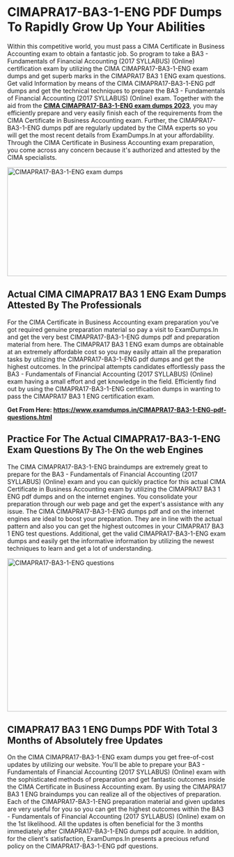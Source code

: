 <h1><strong>CIMAPRA17-BA3-1-ENG PDF Dumps To Rapidly Grow Up Your Abilities</strong></h1>
<p>Within this competitive world, you must pass a CIMA Certificate in Business Accounting exam to obtain a fantastic job. So program to take a BA3 - Fundamentals of Financial Accounting (2017 SYLLABUS) (Online) certification exam by utilizing the CIMA CIMAPRA17-BA3-1-ENG exam dumps and get superb marks in the CIMAPRA17 BA3 1 ENG exam questions. Get valid Information by means of the CIMA CIMAPRA17-BA3-1-ENG pdf dumps and get the technical techniques to prepare the BA3 - Fundamentals of Financial Accounting (2017 SYLLABUS) (Online) exam. Together with the aid from the <strong><a href="https://www.examdumps.in/CIMAPRA17-BA3-1-ENG-pdf-questions.html">CIMA CIMAPRA17-BA3-1-ENG exam dumps 2023</a></strong>, you may efficiently prepare and very easily finish each of the requirements from the CIMA Certificate in Business Accounting exam. Further, the CIMAPRA17-BA3-1-ENG dumps pdf are regularly updated by the CIMA experts so you will get the most recent details from ExamDumps.In at your affordability. Through the CIMA Certificate in Business Accounting exam preparation, you come across any concern because it's authorized and attested by the CIMA specialists.</p>
<p><img src="https://i.ibb.co/zxJwW90/Copy-of-Online-Classes-Twitter-header-post-Made-with-Poster-My-Wall-1.png" alt="CIMAPRA17-BA3-1-ENG exam dumps" width="750" height="250" /></p>
<h2><strong>Actual CIMA CIMAPRA17 BA3 1 ENG Exam Dumps Attested By The Professionals</strong></h2>
<p>For the CIMA Certificate in Business Accounting exam preparation you've got required genuine preparation material so pay a visit to ExamDumps.In and get the very best CIMAPRA17-BA3-1-ENG dumps pdf and preparation material from here. The CIMAPRA17 BA3 1 ENG exam dumps are obtainable at an extremely affordable cost so you may easily attain all the preparation tasks by utilizing the CIMAPRA17-BA3-1-ENG pdf dumps and get the highest outcomes. In the principal attempts candidates effortlessly pass the BA3 - Fundamentals of Financial Accounting (2017 SYLLABUS) (Online) exam having a small effort and get knowledge in the field. Efficiently find out by using the CIMAPRA17-BA3-1-ENG certification dumps in wanting to pass the CIMAPRA17 BA3 1 ENG certification exam.</p>
<p><strong>Get From Here:&nbsp;<a href="https://www.examdumps.in/CIMAPRA17-BA3-1-ENG-pdf-questions.html">https://www.examdumps.in/CIMAPRA17-BA3-1-ENG-pdf-questions.html</a></strong></p>
<h2><strong>Practice For The Actual CIMAPRA17-BA3-1-ENG Exam Questions By The On the web Engines</strong></h2>
<p>The CIMA CIMAPRA17-BA3-1-ENG braindumps are extremely great to prepare for the BA3 - Fundamentals of Financial Accounting (2017 SYLLABUS) (Online) exam and you can quickly practice for this actual CIMA Certificate in Business Accounting exam by utilizing the CIMAPRA17 BA3 1 ENG pdf dumps and on the internet engines. You consolidate your preparation through our web page and get the expert's assistance with any issue. The CIMA CIMAPRA17-BA3-1-ENG dumps pdf and on the internet engines are ideal to boost your preparation. They are in line with the actual pattern and also you can get the highest outcomes in your CIMAPRA17 BA3 1 ENG test questions. Additional, get the valid CIMAPRA17-BA3-1-ENG exam dumps and easily get the informative information by utilizing the newest techniques to learn and get a lot of understanding.</p>
<p><a href="https://www.examdumps.in/CIMAPRA17-BA3-1-ENG-pdf-questions.html"><img src="https://i.ibb.co/QkNtdwY/Copy-of-Zoom-Online-Classes-Facebook-Share-Po-Made-with-Poster-My-Wall-1.jpg" alt="CIMAPRA17-BA3-1-ENG questions" width="670" height="352" /></a></p>
<h2><strong>CIMAPRA17 BA3 1 ENG Dumps PDF With Total 3 Months of Absolutely free Updates</strong></h2>
<p>On the CIMA CIMAPRA17-BA3-1-ENG exam dumps you get free-of-cost updates by utilizing our website. You'll be able to prepare your BA3 - Fundamentals of Financial Accounting (2017 SYLLABUS) (Online) exam with the sophisticated methods of preparation and get fantastic outcomes inside the CIMA Certificate in Business Accounting exam. By using the CIMAPRA17 BA3 1 ENG braindumps you can realize all of the objectives of preparation. Each of the CIMAPRA17-BA3-1-ENG preparation material and given updates are very useful for you so you can get the highest outcomes within the BA3 - Fundamentals of Financial Accounting (2017 SYLLABUS) (Online) exam on the 1st likelihood. All the updates is often beneficial for the 3 months immediately after CIMAPRA17-BA3-1-ENG dumps pdf acquire. In addition, for the client's satisfaction, ExamDumps.In presents a precious refund policy on the CIMAPRA17-BA3-1-ENG pdf questions.</p>
